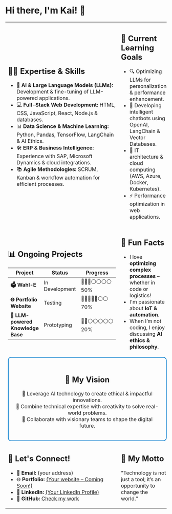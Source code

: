 #  Hi there, I'm Kai! 👋
<table> <tr> <td> <h2>👨‍💻 Expertise & Skills</h2> <ul> <li>🧠 <b>AI & Large Language Models (LLMs):</b> Development & fine-tuning of LLM-powered applications.</li> <li>💻 <b>Full-Stack Web Development:</b> HTML, CSS, JavaScript, React, Node.js & databases.</li> <li>📊 <b>Data Science & Machine Learning:</b> Python, Pandas, TensorFlow, LangChain & AI Ethics.</li> <li>🛠 <b>ERP & Business Intelligence:</b> Experience with SAP, Microsoft Dynamics & cloud integrations.</li> <li>📚 <b>Agile Methodologies:</b> SCRUM, Kanban & workflow automation for efficient processes.</li> </ul> </td> <td> <h2>🌱 Current Learning Goals</h2> <ul> <li>🔍 Optimizing LLMs for personalization & performance enhancement.</li> <li>🚀 Developing intelligent chatbots using OpenAI, LangChain & Vector Databases.</li> <li>📡 IT architecture & cloud computing (AWS, Azure, Docker, Kubernetes).</li> <li>⚡ Performance optimization in web applications.</li> </ul> </td> </tr> <tr> <td> <h2>📊 Ongoing Projects</h2> <table> <thead> <tr> <th>Project</th> <th>Status</th> <th>Progress</th> </tr> </thead> <tbody> <tr> <td><b>🗳️ Wahl-E</b></td> <td>In Development</td> <td>🔵🔵🔵⚪⚪⚪⚪ 50%</td> </tr> <tr> <td><b>🌐 Portfolio Website</b></td> <td>Testing</td> <td>🔵🔵🔵🔵🔵⚪⚪ 70%</td> </tr> <tr> <td><b>🧠 LLM-powered Knowledge Base</b></td> <td>Prototyping</td> <td>🔵🔵⚪⚪⚪⚪⚪ 20%</td> </tr> </tbody> </table> </td> <td> <h2>🚀 Fun Facts</h2> <ul> <li>I love <b>optimizing complex processes</b> – whether in code or logistics!</li> <li>I'm passionate about <b>IoT & automation</b>.</li> <li>When I’m not coding, I enjoy discussing <b>AI ethics & philosophy</b>.</li> </ul> </td> </tr> <tr> <td colspan="2" style="text-align: center;"> <div style="border: 2px solid #007acc; border-radius: 10px; padding: 20px; text-align: center;"> <h2>🧭 My Vision</h2> <p> 🔹 Leverage AI technology to create ethical & impactful innovations.<br> 🔹 Combine technical expertise with creativity to solve real-world problems.<br> 🔹 Collaborate with visionary teams to shape the digital future. </p> </div> </td> </tr> <tr> <td> <h2>💬 Let's Connect!</h2> <ul> <li>📧 <b>Email:</b> (your address)</li> <li>🌐 <b>Portfolio:</b> <a href="#">(Your website – Coming Soon!)</a></li> <li>🔗 <b>LinkedIn:</b> <a href="#">(Your LinkedIn Profile)</a></li> <li>🐙 <b>GitHub:</b> <a href="https://github.com/yourProfile">Check my work</a></li> </ul> </td> <td> <h2>🌌 My Motto</h2> <p>"Technology is not just a tool; it’s an opportunity to change the world."</p> </td> </tr> </table>
